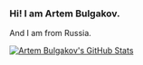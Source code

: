 ### Hi! I am Artem Bulgakov.

And I am from Russia.

[![Artem Bulgakov's GitHub Stats](https://github-readme-stats.vercel.app/api?username=ArtemSBulgakov&include_all_commits=true&count_private=true&show_icons=true&hide=stars)](https://github.com/ArtemSBulgakov)
